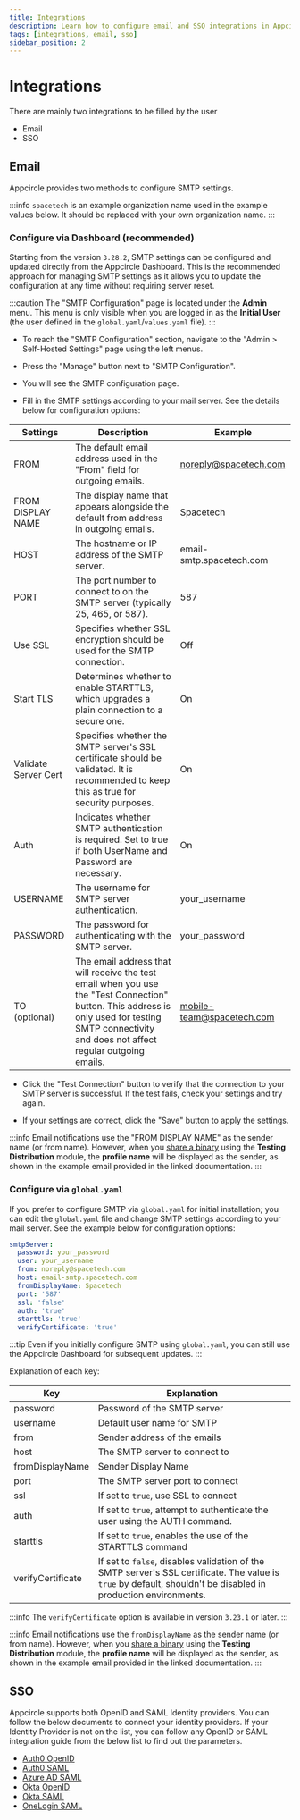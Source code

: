 ```yaml
---
title: Integrations
description: Learn how to configure email and SSO integrations in Appcircle
tags: [integrations, email, sso]
sidebar_position: 2
---
```


# Integrations

There are mainly two integrations to be filled by the user

- Email
- SSO

## Email

Appcircle provides two methods to configure SMTP settings.

:::info
`spacetech` is an example organization name used in the example values below. It should be replaced with your own organization name.
:::

### Configure via Dashboard (recommended)

Starting from the version `3.28.2`, SMTP settings can be configured and updated directly from the Appcircle Dashboard. This is the recommended approach for managing SMTP settings as it allows you to update the configuration at any time without requiring server reset.

:::caution
The "SMTP Configuration" page is located under the **Admin** menu. This menu is only visible when you are logged in as the **Initial User** (the user defined in the `global.yaml`/`values.yaml` file).
:::

- To reach the "SMTP Configuration" section, navigate to the "Admin > Self-Hosted Settings" page using the left menus.

- Press the "Manage" button next to "SMTP Configuration".

<Screenshot 
  url="https://cdn.appcircle.io/docs/assets/be-6465-smtp-configuration-manage-3.png"
  alt="SMTP Configuration Manage Button"
/>

- You will see the SMTP configuration page.

<Screenshot 
  url="https://cdn.appcircle.io/docs/assets/be-6465-smtp-configuration-detail-4.png"
  alt="SMTP Configuration Details"
/>

- Fill in the SMTP settings according to your mail server. See the details below for configuration options:

| Settings | Description | Example |
|----------|-------------|---------|
| FROM | The default email address used in the "From" field for outgoing emails. | noreply@spacetech.com |
| FROM DISPLAY NAME | The display name that appears alongside the default from address in outgoing emails. | Spacetech |
| HOST | The hostname or IP address of the SMTP server. | email-smtp.spacetech.com |
| PORT | The port number to connect to on the SMTP server (typically 25, 465, or 587). | 587 |
| Use SSL | Specifies whether SSL encryption should be used for the SMTP connection. | Off |
| Start TLS | Determines whether to enable STARTTLS, which upgrades a plain connection to a secure one. | On |
| Validate Server Cert | Specifies whether the SMTP server's SSL certificate should be validated. It is recommended to keep this as true for security purposes. | On |
| Auth | Indicates whether SMTP authentication is required. Set to true if both UserName and Password are necessary. | On |
| USERNAME | The username for SMTP server authentication. | your_username |
| PASSWORD | The password for authenticating with the SMTP server. | your_password |
| TO (optional) | The email address that will receive the test email when you use the "Test Connection" button. This address is only used for testing SMTP connectivity and does not affect regular outgoing emails. | mobile-team@spacetech.com | 

- Click the "Test Connection" button to verify that the connection to your SMTP server is successful. If the test fails, check your settings and try again.

<Screenshot 
  url="https://cdn.appcircle.io/docs/assets/be-6465-smtp-configuration-test-3.png"
  alt="SMTP Configuration Test Connection Button"
/>

- If your settings are correct, click the "Save" button to apply the settings.

<!-- Cautions: Static Config in Use, Shared Across Organizations -->

:::info
Email notifications use the "FROM DISPLAY NAME" as the sender name (or from name). However, when you [share a binary](https://docs.appcircle.io/testing-distribution/create-or-select-a-distribution-profile#share-binary) using the **Testing Distribution** module, the **profile name** will be displayed as the sender, as shown in the example email provided in the linked documentation.
:::

### Configure via `global.yaml`

If you prefer to configure SMTP via `global.yaml` for initial installation; you can edit the `global.yaml` file and change SMTP settings according to your mail server. See the example below for configuration options:

```yaml
smtpServer:
  password: your_password
  user: your_username
  from: noreply@spacetech.com
  host: email-smtp.spacetech.com
  fromDisplayName: Spacetech
  port: '587'
  ssl: 'false'
  auth: 'true'
  starttls: 'true'
  verifyCertificate: 'true'
```

:::tip
Even if you initially configure SMTP using `global.yaml`, you can still use the Appcircle Dashboard for subsequent updates.
:::

Explanation of each key:

|        Key        |         Explanation         |
|-------------------|-----------------------------|
| password          | Password of the SMTP server |
| username          | Default user name for SMTP |
| from              | Sender address of the emails |
| host              | The SMTP server to connect to |
| fromDisplayName   | Sender Display Name |
| port              | The SMTP server port to connect |
| ssl               | If set to `true`, use SSL to connect |
| auth              | If set to `true`, attempt to authenticate the user using the AUTH command. |
| starttls          | If set to `true`, enables the use of the STARTTLS command |
| verifyCertificate | If set to `false`, disables validation of the SMTP server's SSL certificate. The value is `true` by default, shouldn't be disabled in production environments. |

:::info
The `verifyCertificate` option is available in version `3.23.1` or later.
:::

:::info
Email notifications use the `fromDisplayName` as the sender name (or from name). However, when you [share a binary](https://docs.appcircle.io/testing-distribution/create-or-select-a-distribution-profile#share-binary) using the **Testing Distribution** module, the **profile name** will be displayed as the sender, as shown in the example email provided in the linked documentation.
:::

## SSO

Appcircle supports both OpenID and SAML Identity providers. You can follow the below documents to connect your identity providers. If your Identity Provider is not on the list, you can follow any OpenID or SAML integration guide from the below list to find out the parameters.

- [Auth0 OpenID](https://docs.appcircle.io/account/sso/auth-openid/)
- [Auth0 SAML](https://docs.appcircle.io/account/sso/auth-saml/)
- [Azure AD SAML](https://docs.appcircle.io/account/sso/azure-saml/)
- [Okta OpenID](https://docs.appcircle.io/account/sso/okta-openid/)
- [Okta SAML](https://docs.appcircle.io/account/sso/okta-saml/)
- [OneLogin SAML](https://docs.appcircle.io/account/sso/onelogin-saml/)
